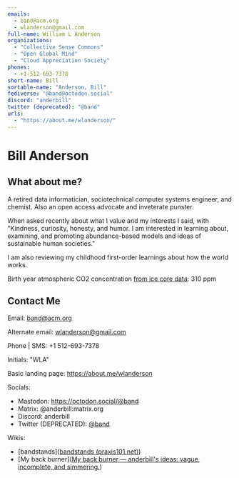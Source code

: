 ```yaml
---
emails: 
  - band@acm.org
  - wlanderson@gmail.com
full-name: William L Anderson
organizations: 
  - "Collective Sense Commons"
  - "Open Global Mind"
  - "Cloud Appreciation Society"
phones:
  - +1-512-693-7378
short-name: Bill
sortable-name: "Anderson, Bill"
fediverse: "@band@octodon.social"
discord: "anderbill"
twitter (deprecated): "@band"
urls: 
  - "https://about.me/wlanderson/"
---
```

# Bill Anderson

## What about me?
A retired data informatician, sociotechnical computer systems engineer, and chemist. Also an open access advocate and inveterate punster.

When asked recently about what I value and my interests I said, with "Kindness, curiosity, honesty, and humor. I am interested in learning about, examining, and promoting abundance-based models and ideas of sustainable human societies."

I am also reviewing my childhood first-order learnings about how the world works.

Birth year atmospheric CO2 concentration [from ice core data](https://cdiac.ess-dive.lbl.gov/ftp/trends/co2/lawdome.combined.dat): 310 ppm

## Contact Me

Email: band@acm.org

Alternate email: wlanderson@gmail.com

Phone | SMS: +1 512-693-7378

Initials: "WLA"

Basic landing page: https://about.me/wlanderson

Socials:  
 - Mastodon: https://octodon.social/@band  
 - Matrix: @anderbill:matrix.org  
 - Discord: anderbill  
 - Twitter (DEPRECATED): [@band](https://twitter.com/band)  

Wikis:
- [bandstands]([bandstands (praxis101.net)](https://bandstands.praxis101.net/))  
- [My back burner]([My back burner — anderbill's ideas: vague, incomplete, and simmering.](https://anderbill.gitlab.io/twikiLab/))  


